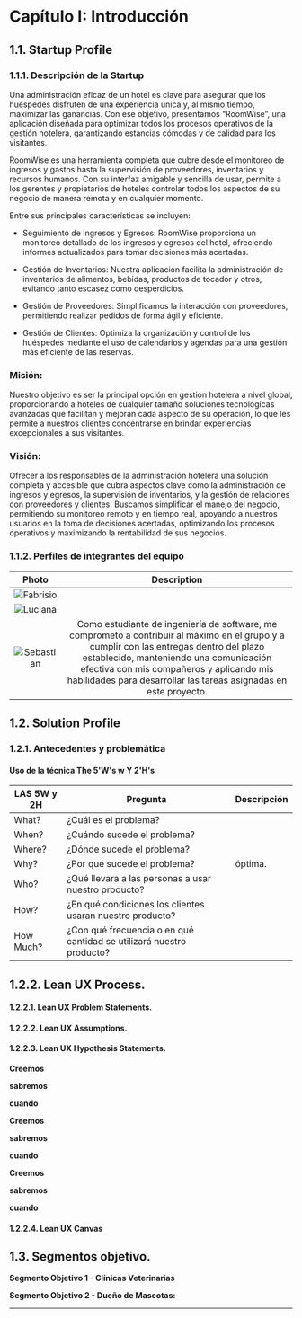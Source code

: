 
# **Capítulo I: Introducción**

## 1.1. Startup Profile

### 1.1.1. Descripción de la Startup

Una administración eficaz de un hotel es clave para asegurar que los huéspedes disfruten de una experiencia única y, al mismo tiempo, maximizar las ganancias. Con ese objetivo, presentamos “RoomWise”, una aplicación diseñada para optimizar todos los procesos operativos de la gestión hotelera, garantizando estancias cómodas y de calidad para los visitantes.

RoomWise es una herramienta completa que cubre desde el monitoreo de ingresos y gastos hasta la supervisión de proveedores, inventarios y recursos humanos. Con su interfaz amigable y sencilla de usar, permite a los gerentes y propietarios de hoteles controlar todos los aspectos de su negocio de manera remota y en cualquier momento.

Entre sus principales características se incluyen:

- Seguimiento de Ingresos y Egresos: RoomWise proporciona un monitoreo detallado de los ingresos y egresos del hotel, ofreciendo informes actualizados para tomar decisiones más acertadas.

- Gestión de Inventarios: Nuestra aplicación facilita la administración de inventarios de alimentos, bebidas, productos de tocador y otros, evitando tanto escasez como desperdicios.

- Gestión de Proveedores: Simplificamos la interacción con proveedores, permitiendo realizar pedidos de forma ágil y eficiente.

- Gestión de Clientes: Optimiza la organización y control de los huéspedes mediante el uso de calendarios y agendas para una gestión más eficiente de las reservas.


### Misión:
 Nuestro objetivo es ser la principal opción en gestión hotelera a nivel global, proporcionando a hoteles de cualquier tamaño soluciones tecnológicas avanzadas que facilitan y mejoran cada aspecto de su operación, lo que les permite a nuestros clientes concentrarse en brindar experiencias excepcionales a sus visitantes.

### Visión:
Ofrecer a los responsables de la administración hotelera una solución completa y accesible que cubra aspectos clave como la administración de ingresos y egresos, la supervisión de inventarios, y la gestión de relaciones con proveedores y clientes. Buscamos simplificar el manejo del negocio, permitiendo su monitoreo remoto y en tiempo real, apoyando a nuestros usuarios en la toma de decisiones acertadas, optimizando los procesos operativos y maximizando la rentabilidad de sus negocios.
### 1.1.2. Perfiles de integrantes del equipo

|                    Photo                        |                                                                                                                                                                                                                                                                                                    Description                                                                                                                                                                                                                                                                                                    |
| :------------------------------------------------: | :---------------------------------------------------------------------------------------------------------------------------------------------------------------------------------------------------------------------------------------------------------------------------------------------------------------------------------------------------------------------------------------------------------------------------------------------------------------------------------------------------------------------------------------------------------------------------------------------------------------: |                                                                                                                         
| ![Fabrisio]()  |                                                                         |
| ![Luciana]()  |  |
|    ![Sebastian](./assets/chapter01/Sebastianpfp.png)    |  Como estudiante de ingeniería de software, me comprometo a contribuir al máximo en el grupo y a cumplir con las entregas dentro del plazo establecido, manteniendo una comunicación efectiva con mis compañeros y aplicando mis habilidades para desarrollar las tareas asignadas en este proyecto.   |


## 1.2. Solution Profile



### 1.2.1. Antecedentes y problemática




#### Uso de la técnica The 5'W's w Y 2'H's

| LAS 5W y 2H | Pregunta                                                | Descripción                                                                                                                                                                                                                                                                                                                                                                                                                                                                                                          |
| ----------- | ------------------------------------------------------- | -------------------------------------------------------------------------------------------------------------------------------------------------------------------------------------------------------------------------------------------------------------------------------------------------------------------------------------------------------------------------------------------------------------------------------------------------------------------------------------------------------------------- |
| What?        | ¿Cuál es el problema?                                     |                                                                                                           |
| When?       | ¿Cuándo sucede el problema?                                   |                                                                                                                                                                                                     |
| Where?       | ¿Dónde sucede el problema?                             |                                                                                                                                            |
| Why?      | ¿Por qué sucede el problema?                               | óptima.                                                                                                                                                                                        |
| Who?        | ¿Qué llevara a las personas a usar nuestro producto?                         | |
| How?        | ¿En qué condiciones los clientes usaran nuestro producto?               |                                                                                                                                                                      |
| How Much?   | ¿Con qué frecuencia o en qué cantidad se utilizará nuestro producto? |                                                                                          |


## 1.2.2. Lean UX Process.

#### 1.2.2.1. Lean UX Problem Statements.




#### 1.2.2.2. Lean UX Assumptions.



#### 1.2.2.3. Lean UX Hypothesis Statements.




**Creemos** 

**sabremos** 

**cuando** 

**Creemos** 

**sabremos** 

**cuando** 

**Creemos** 

**sabremos** 

**cuando**
#### 1.2.2.4. Lean UX Canvas


## 1.3. Segmentos objetivo.



**Segmento Objetivo 1 - Clínicas Veterinarias**



**Segmento Objetivo 2 - Dueño de Mascotas:**


---
